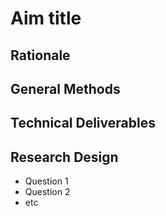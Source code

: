 # Aim title

## Rationale

## General Methods

## Technical Deliverables

## Research Design
- Question 1
- Question 2
- etc